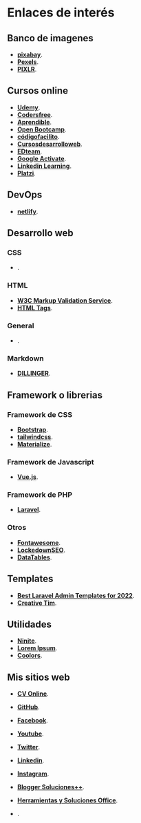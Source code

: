 # Enlaces de interés

## Banco de imagenes
+ **[pixabay](https://pixabay.com/es)**.
+ **[Pexels](https://www.pexels.com/es-es)**.
+ **[PIXLR](https://pixlr.com/es)**.


## Cursos online
+ **[Udemy](https://www.udemy.com)**.
+ **[Codersfree](https://codersfree.com)**.
+ **[Aprendible](https://aprendible.com)**.
+ **[Open Bootcamp](https://campus.open-bootcamp.com)**.
+ **[códigofacilito](https://codigofacilito.com)**.
+ **[Cursosdesarrolloweb](https://www.cursosdesarrolloweb.es)**.
+ **[EDteam](https://app.ed.team)**.
+ **[Google Activate](https://learndigital.withgoogle.com/activate/courses)**.
+ **[Linkedin Learning](https://www.linkedin.com/learning)**.
+ **[Platzi](https://platzi.com)**.

## DevOps
+ **[netlify](https://www.netlify.com)**.


## Desarrollo web
### CSS
+ **[]()**.

### HTML
+ **[W3C Markup Validation Service](https://validator.w3.org)**.
+ **[HTML Tags](http://html-tags.info)**.

### General
+ **[]()**.

### Markdown
+ **[DILLINGER](https://dillinger.io)**.


## Framework o librerias
### Framework de CSS
+ **[Bootstrap](https://getbootstrap.com)**.
+ **[tailwindcss](https://tailwindcss.com)**.
+ **[Materialize](https://materializecss.com)**.

### Framework de Javascript
+ **[Vue.js](https://vuejs.org)**.

### Framework de PHP
+ **[Laravel](https://laravel.com)**.

### Otros
+ **[Fontawesome](https://fontawesome.com)**.
+ **[LockedownSEO](https://www.lockedownseo.com)**.
+ **[DataTables](https://datatables.net)**.

## Templates
+ **[Best Laravel Admin Templates for 2022](https://www.codeinwp.com/blog/best-laravel-admin-templates)**.
+ **[Creative Tim](https://www.creative-tim.com/product/argon-dashboard)**.


## Utilidades
+ **[Ninite](https://ninite.com)**.
+ **[Lorem Ipsum](https://es.lipsum.com)**.
+ **[Coolors](https://coolors.co)**.


## Mis sitios web
+ **[CV Online](https://petrix12.github.io/cvpetrix2022)**.
+ **[GitHub](https://github.com/petrix12)**.
+ **[Facebook](https://www.facebook.com/solplusplus)**.
+ **[Youtube](https://www.youtube.com/channel/UCgI3CMta_Vc4GHZwbzG3e-Q)**.
+ **[Twitter](https://twitter.com/petrix12)**.
+ **[Linkedin](https://www.linkedin.com/in/pedro-bazo/)**.
+ **[Instagram](https://www.instagram.com/bazopedro)**.
+ **[Blogger Soluciones++](https://solplusplus.blogspot.com)**.
+ **[Herramientas y Soluciones Office](https://toolssolucionesoffice.blogspot.com)**.

+ **[]()**.